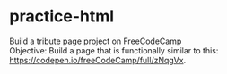 # practice-html
Build a tribute page project on FreeCodeCamp
<br/>
Objective: Build a page that is functionally similar to this: https://codepen.io/freeCodeCamp/full/zNqgVx.
